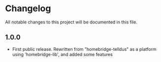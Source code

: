 # Changelog

All notable changes to this project will be documented in this file.

## 1.0.0

- First public release. Rewritten from "homebridge-telldus" as a platform using 'homebridge-lib', and added some features
